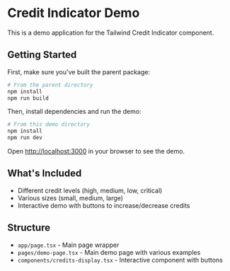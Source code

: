 # Credit Indicator Demo

This is a demo application for the Tailwind Credit Indicator component.

## Getting Started

First, make sure you've built the parent package:

```bash
# From the parent directory
npm install
npm run build
```

Then, install dependencies and run the demo:

```bash
# From this demo directory
npm install
npm run dev
```

Open [http://localhost:3000](http://localhost:3000) in your browser to see the demo.

## What's Included

- Different credit levels (high, medium, low, critical)
- Various sizes (small, medium, large)
- Interactive demo with buttons to increase/decrease credits

## Structure

- `app/page.tsx` - Main page wrapper
- `pages/demo-page.tsx` - Main demo page with various examples
- `components/credits-display.tsx` - Interactive component with buttons 